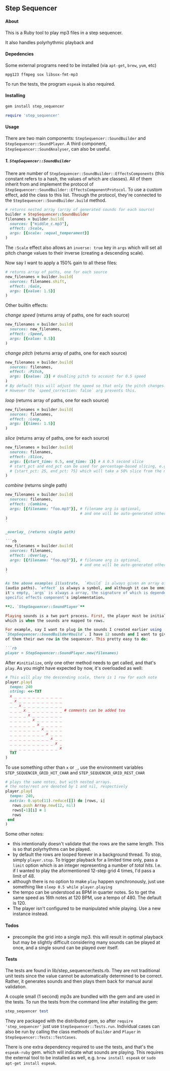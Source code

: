 ## Step Sequencer 

#### About

This is a Ruby tool to play mp3 files in a step sequencer.

It also handles polyrhythmic playback and 

#### Depedencies

Some external programs need to be installed (via `apt-get`, `brew`, `yum`, etc)

`mpg123 ffmpeg sox libsox-fmt-mp3`

To run the tests, the program `espeak` is also required.

#### Installing

```sh
gem install step_sequencer
```

```rb
require 'step_sequencer'
```

#### Usage

There are two main components: `StepSequencer::SoundBuilder` and
`StepSequencer::SoundPlayer`. A third component,
`StepSequencer::SoundAnalyser`, can also be useful.

##### 1. **`StepSequencer::SoundBuilder`**

There are number of `StepSequencer::SoundBuilder::EffectsComponents`
(this constant refers to a hash, the values of which are classes).
All of them inherit from and implement the protocol of
`StepSequencer::SoundBuilder::EffectsComponentProtocol`. To use a custom effect,
add the class to this list. Through the protocol, they're connected to the
`StepSequencer::SoundBuilder.build` method.

```rb
# returns nested array (array of generated sounds for each source)
builder = StepSequencer::SoundBuilder
filenames = builder.build(
  sources: ["middle_c.mp3"],
  effect: :Scale,
  args: [{scale: :equal_temperament}]
)
```

The `:Scale` effect also allows an `inverse: true` key in `args` which will
set all pitch change values to their inverse (creating a descending scale).

Now say I want to apply a 150% gain to all these files:

```rb
# returns array of paths, one for each source
new_filenames = builder.build(
  sources: filenames.shift,
  effect: :Gain,
  args: [{value: 1.5}]
)
```

Other builtin effects:

_change speed_ (returns array of paths, one for each source)

```rb
new_filenames = builder.build(
  sources: new_filenames,
  effect: :Speed,
  args: [{value: 0.5}]
)
```

_change pitch_ (returns array of paths, one for each source)

```rb
new_filenames = builder.build(
  sources: filenames,
  effect: :Pitch,
  args: [{value: 2}] # doubling pitch to account for 0.5 speed
)
# By default this will adjust the speed so that only the pitch changes.
# However the `speed_correction: false` arg prevents this.
```

_loop_ (returns array of paths, one for each source)

```rb
new_filenames = builder.build(
  sources: filenames,
  effect: :Loop,
  args: [{times: 1.5}]
)
```

_slice_ (returns array of paths, one for each source)

```rb
new_filenames = builder.build(
  sources: filenames,
  effect: :Slice,
  args: [{start_time: 0.5, end_time: 1}] # A 0.5 second slice
  # start_pct and end_pct can be used for percentage-based slicing, e.g.
  # {start_pct: 25, end_pct: 75} which will take a 50% slice from the middle.
)
```

_combine_ (returns single path)

```rb
new_filenames = builder.build(
  sources: filenames,
  effect: :Combine,
  args: [{filename: "foo.mp3"}], # filename arg is optional,
                                 # and one will be auto-generated otherwise.
)
`

_overlay_ (returns single path)

```rb
new_filenames = builder.build(
  sources: filenames,
  effect: :Overlay,
  args: [{filename: "foo.mp3"}], # filename arg is optional,
                                 # and one will be auto-generated otherwise.
)
`

As the above examples illustrate,  `#build` is always given an array of sources
(audio paths). `effect` is always a symbol, and although it can be ommitted if
it's empty, `args` is always a array, the signature of which is dependent on the
specific effects component's implementation.

**2. `StepSequencer::SoundPlayer`**

Playing sounds is a two part process. First, the player must be initialized,
which is when the sounds are mapped to rows.

For example, say I want to plug in the sounds I created earlier using
`StepSequencer::SoundBuilder#build`. I have 12 sounds and I want to give each
of them their own row in the sequencer. This pretty easy to do:

```rb
player = StepSequencer::SoundPlayer.new(filenames)
```

After `#initialize`, only one other method needs to get called, and that's `play`.
As you might have expected by now, it's overloaded as well:

```rb
# This will play the descending scale, there is 1 row for each note
player.play(
  tempo: 240
  string: <<-TXT
  x _ _ _ _ _ _ _ _ _ _ _ 
  _ x _ _ _ _ _ _ _ _ _ _ 
  _ _ x _ _ _ _ _ _ _ _ _ 
  _ _ _ x _ _ _ _ _ _ _ _ # comments can be added too
  _ _ _ _ x _ _ _ _ _ _ _
  _ _ _ _ _ x _ _ _ _ _ _ 
  _ _ _ _ _ _ x _ _ _ _ _ 
  _ _ _ _ _ _ _ x _ _ _ _ 
  _ _ _ _ _ _ _ _ x _ _ _
  _ _ _ _ _ _ _ _ _ x _ _ 
  _ _ _ _ _ _ _ _ _ _ x _ 
  _ _ _ _ _ _ _ _ _ _ _ x 
  TXT
)
```

To use something other than `x` or `_`, use the environment variables
`STEP_SEQUENCER_GRID_HIT_CHAR` and `STEP_SEQUENCER_GRID_REST_CHAR`

```rb
# plays the same notes, but with nested arrays.
# the note/rest are denoted by 1 and nil, respectively
player.play(
  tempo: 240,
  matrix: 0.upto(11).reduce([]) do |rows, i|
   rows.push Array.new(12, nil)
   rows[-1][i] = 1
   rows
 end  
)
```

Some other notes:

- this intentionally doesn't validate that the rows
are the same length. This is so that polyrhythms can be played.
- by default the rows are looped forever in a background thread. To stop, simply
`player.stop`. To trigger playback for a limited time only, pass a `limit` option
which is an integer representing a number of _total hits_. I.e. if I wanted to
play the aformentioned 12-step grid 4 times, I'd pass a limit of 48.
- although there is no option to make `play` happen synchronously, just use
something like `sleep 0.5 while player.playing`
- the tempo can be understood as BPM in quarter notes. So to get the same speed
as 16th notes at 120 BPM, use a tempo of 480. The default is 120.
- The player isn't configured to be manipulated while playing. Use a new instance instead.

#### Todos

- precompile the grid into a single mp3. this will result in optimal playback
  but may be slightly difficult considering many sounds can be played at once,
  and a single sound can be played over itself.

#### Tests

The tests are found in lib/step_sequencer/tests.rb. They are not traditional
unit tests since the value cannot be automatically determined to be correct.
Rather, it generates sounds and then plays them back for manual aural
validation. 

A couple small (1 second) mp3s are bundled with the gem and are used in the tests.
To run the tests from the command line after installing the gem:

```rb
step_sequencer test
```

They are packaged with the distributed gem, so after `require 'step_sequencer'`
just use `StepSequencer::Tests.run`. Individual cases can also be run by calling
the class methods of `Builder` and `Player` in `StepSequencer::Tests::TestCases`.

There is one extra dependency required to use the tests, and that's the
`espeak-ruby` gem. which will indicate what sounds are playing.
This requires the external tool to be installed as well,
e.g. `brew install espeak` or `sudo apt-get install espeak`.